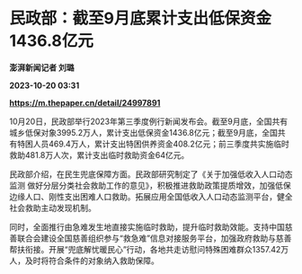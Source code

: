 # 民政部：截至9月底累计支出低保资金1436.8亿元
**澎湃新闻记者 刘璐**

**2023-10-20 03:31**

**https://m.thepaper.cn/detail/24997891**

10月20日，民政部举行2023年第三季度例行新闻发布会。截至9月底，全国共有城乡低保对象3995.2万人，累计支出低保资金1436.8亿元；截至9月底，全国共有特困人员469.4万人，累计支出特困供养资金408.2亿元；前三季度共实施临时救助481.8万人次，累计支出临时救助资金64亿元。

民政部介绍，在民生兜底保障方面。民政部研究制定了《关于加强低收入人口动态监测 做好分层分类社会救助工作的意见》，积极推进救助政策提质增效，加强低保边缘人口、刚性支出困难人口救助。拓展应用全国低收入人口动态监测平台，健全社会救助主动发现机制。

同时，全面推行由急难发生地直接实施临时救助，提升临时救助效能。支持中国慈善联合会建设全国慈善组织参与“救急难”信息对接服务平台，加强政府救助与慈善帮扶衔接。开展“兜底解忧暖民心”行动，各地共走访慰问特殊困难群众1357.42万人，及时将符合条件的对象纳入救助保障。
